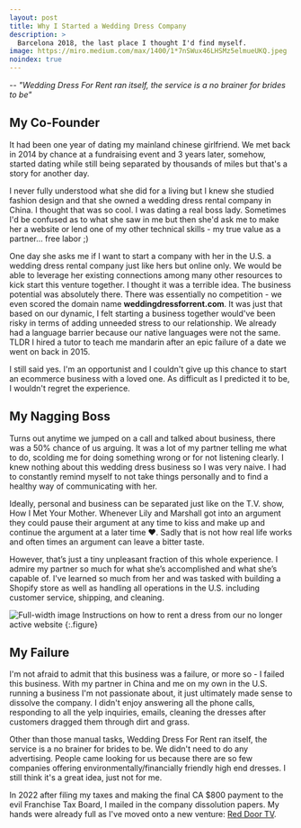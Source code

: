```yaml
---
layout: post
title: Why I Started a Wedding Dress Company
description: >
  Barcelona 2018, the last place I thought I'd find myself.
image: https://miro.medium.com/max/1400/1*7nSWux46LHSMz5elmueUKQ.jpeg
noindex: true
---
```

-- _"Wedding Dress For Rent ran itself, the service is a no brainer for brides to be"_
## My Co-Founder
It had been one year of dating my mainland chinese girlfriend. We met back in 2014 by chance at a fundraising event and 3 years later, somehow, started dating while still being separated by thousands of miles but that's a story for another day.

I never fully understood what she did for a living but I knew she studied fashion design and that she owned a wedding dress rental company in China. I thought that was so cool. I was dating a real boss lady. Sometimes I'd be confused as to what she saw in me but then she'd ask me to make her a website or lend one of my other technical skills - my true value as a partner... free labor ;)

One day she asks me if I want to start a company with her in the U.S. a wedding dress rental company just like hers but online only. We would be able to leverage her existing connections among many other resources to kick start this venture together. I thought it was a terrible idea. The business potential was absolutely there. There was essentially no competition - we even scored the domain name **weddingdressforrent.com**. It was just that based on our dynamic, I felt starting a business together would've been risky in terms of adding unneeded stress to our relationship. We already had a language barrier because our native languages were not the same. TLDR I hired a tutor to teach me mandarin after an epic failure of a date we went on back in 2015.

I still said yes. I'm an opportunist and I couldn't give up this chance to start an ecommerce business with a loved one. As difficult as I predicted it to be, I wouldn't regret the experience.

## My Nagging Boss
Turns out anytime we jumped on a call and talked about business, there was a 50% chance of us arguing. It was a lot of my partner telling me what to do, scolding me for doing something wrong or for not listening clearly. I knew nothing about this wedding dress business so I was very naive. I had to constantly remind myself to not take things personally and to find a healthy way of communicating with her.

Ideally, personal and business can be separated just like on the T.V. show, How I Met Your Mother. Whenever Lily and Marshall got into an argument they could pause their argument at any time to kiss and make up and continue the argument at a later time ❤. Sadly that is not how real life works and often times an argument can leave a bitter taste.

However, that’s just a tiny unpleasant fraction of this whole experience. I admire my partner so much for what she’s accomplished and what she’s capable of. I've learned so much from her and was tasked with building a Shopify store as well as handling all operations in the U.S. including customer service, shipping, and cleaning.

![Full-width image](https://miro.medium.com/max/700/1*_pArJ2aoapcbufhUdQt1Qw.png)
Instructions on how to rent a dress from our no longer active website
{:.figure}

## My Failure
I'm not afraid to admit that this business was a failure, or more so - I failed this business. With my partner in China and me on my own in the U.S. running a business I'm not passionate about, it just ultimately made sense to dissolve the company. I didn't enjoy answering all the phone calls, responding to all the yelp inquiries, emails, cleaning the dresses after customers dragged them through dirt and grass.

Other than those manual tasks, Wedding Dress For Rent ran itself, the service is a no brainer for brides to be. We didn't need to do any advertising. People came looking for us because there are so few companies offering environmentally/financially friendly high end dresses. I still think it's a great idea, just not for me.

In 2022 after filing my taxes and making the final CA $800 payment to the evil Franchise Tax Board, I mailed in the company dissolution papers. My hands were already full as I've moved onto a new venture: [Red Door TV](https://reddoortelevision.com).

